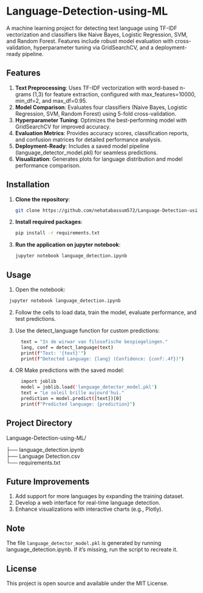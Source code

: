 # Language-Detection-using-ML
A machine learning project for detecting text language using TF-IDF vectorization and classifiers like Naive Bayes, Logistic Regression, SVM, and Random Forest. Features include robust model evaluation with cross-validation, hyperparameter tuning via GridSearchCV, and a deployment-ready pipeline.


## Features
1. **Text Preprocessing**: Uses TF-IDF vectorization with word-based n-grams (1,3) for feature extraction, configured with max_features=10000, min_df=2, and max_df=0.95.
2. **Model Comparison**: Evaluates four classifiers (Naive Bayes, Logistic Regression, SVM, Random Forest) using 5-fold cross-validation.
3. **Hyperparameter Tuning**: Optimizes the best-performing model with GridSearchCV for improved accuracy.
4. **Evaluation Metrics**: Provides accuracy scores, classification reports, and confusion matrices for detailed performance analysis.
5. **Deployment-Ready**: Includes a saved model pipeline (language_detector_model.pkl) for seamless predictions.
6. **Visualization**: Generates plots for language distribution and model performance comparison.

## Installation 
1. **Clone the repository**:
   ```bash
   git clone https://github.com/nehatabassum572/Language-Detection-using-ML
   ```
2. **Install required packages**:
   ```bash
   pip install -r requirements.txt
   ```
3. **Run the application on jupyter notebook**:
   ```bash
   jupyter notebook language_detection.ipynb
   ```
## Usage
1. Open the notebook:
  ```bash
   jupyter notebook language_detection.ipynb
  ```
2. Follow the cells to load data, train the model, evaluate performance, and test predictions.
   
3. Use the detect_language function for custom predictions:
    ```bash
      text = "In de wirwar van filosofische bespiegelingen."
      lang, conf = detect_language(text)
      print(f"Text: '{text}'")
      print(f"Detected Language: {lang} (Confidence: {conf:.4f})")
    ```
4.  OR Make predictions with the saved model:
    ```bash
      import joblib
      model = joblib.load('language_detector_model.pkl')
      text = "Le soleil brille aujourd'hui."
      prediction = model.predict([text])[0]
      print(f"Predicted language: {prediction}")
    ```
## Project Directory
Language-Detection-using-ML/

├── language_detection.ipynb   
├── Language Detection.csv              
└── requirements.txt

## Future Improvements
1. Add support for more languages by expanding the training dataset.
2. Develop a web interface for real-time language detection.
3. Enhance visualizations with interactive charts (e.g., Plotly).

## Note
The file `language_detector_model.pkl` is generated by running language_detection.ipynb. If it’s missing, run the script to recreate it.

## License
This project is open source and available under the MIT License.
